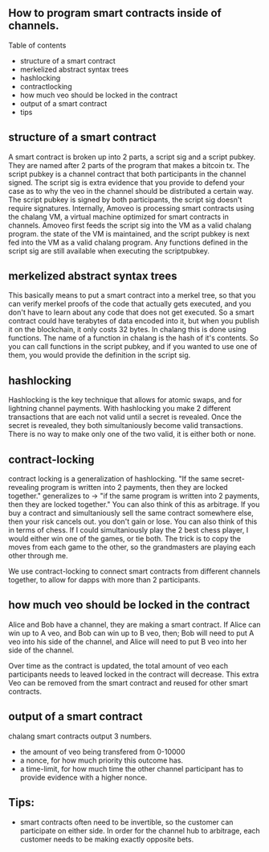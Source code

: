 ## How to program smart contracts inside of channels.

Table of contents

* structure of a smart contract
* merkelized abstract syntax trees
* hashlocking
* contractlocking
* how much veo should be locked in the contract
* output of a smart contract
* tips

## structure of a smart contract
A smart contract is broken up into 2 parts, a script sig and a script pubkey.
They are named after 2 parts of the program that makes a bitcoin tx.
The script pubkey is a channel contract that both participants in the channel signed.
The script sig is extra evidence that you provide to defend your case as to why the veo in the channel should be distributed a certain way.
The script pubkey is signed by both participants, the script sig doesn't require signatures.
Internally, Amoveo is processing smart contracts using the chalang VM, a virtual machine optimized for smart contracts in channels.
Amoveo first feeds the script sig into the VM as a valid chalang program. the state of the VM is maintained, and the script pubkey is next fed into the VM as a valid chalang program.
Any functions defined in the script sig are still available when executing the scriptpubkey.


## merkelized abstract syntax trees
This basically means to put a smart contract into a merkel tree, so that you can verify merkel proofs of the code that actually gets executed, and you don't have to learn about any code that does not get executed.
So a smart contract could have terabytes of data encoded into it, but when you publish it on the blockchain, it only costs 32 bytes.
In chalang this is done using functions. The name of a function in chalang is the hash of it's contents. So you can call functions in the script pubkey, and if you wanted to use one of them, you would provide the definition in the script sig.

## hashlocking
Hashlocking is the key technique that allows for atomic swaps, and for lightning channel payments.
With hashlocking you make 2 different transactions that are each not valid until a secret is revealed.
Once the secret is revealed, they both simultaniously become valid transactions.
There is no way to make only one of the two valid, it is either both or none.

## contract-locking
contract locking is a generalization of hashlocking.
"If the same secret-revealing program is written into 2 payments, then they are locked together." generalizes to -> "if the same program is written into 2 payments, then they are locked together."
You can also think of this as arbitrage. If you buy a contract and simultaniously sell the same contract somewhere else, then your risk cancels out. you don't gain or lose.
You can also think of this in terms of chess. If I could simultaniously play the 2 best chess player, I would either win one of the games, or tie both.
The trick is to copy the moves from each game to the other, so the grandmasters are playing each other through me.

We use contract-locking to connect smart contracts from different channels together, to allow for dapps with more than 2 participants.

## how much veo should be locked in the contract
Alice and Bob have a channel, they are making a smart contract.
If Alice can win up to A veo, and Bob can win up to B veo,
then;  Bob will need to put A veo into his side of the channel, and Alice will need to put B veo into her side of the channel.

Over time as the contract is updated, the total amount of veo each participants needs to leaved locked in the contract will decrease. This extra Veo can be removed from the smart contract and reused for other smart contracts.

## output of a smart contract
chalang smart contracts output 3 numbers.
* the amount of veo being transfered from 0-10000
* a nonce, for how much priority this outcome has.
* a time-limit, for how much time the other channel participant has to provide evidence with a higher nonce.


## Tips:
* smart contracts often need to be invertible, so the customer can participate on either side. In order for the channel hub to arbitrage, each customer needs to be making exactly opposite bets.
